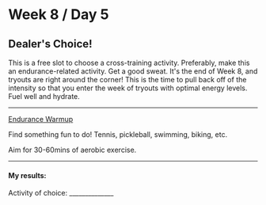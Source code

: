 # Week 8 / Day 5

## Dealer's Choice!
This is a free slot to choose a cross-training activity. Preferably, make this an endurance-related activity. Get a good sweat. It's the end of Week 8, and tryouts are right around the corner! This is the time to pull back off of the intensity so that you enter the week of tryouts with optimal energy levels. Fuel well and hydrate.

---------

[Endurance Warmup](./endurance_warmup.md)

Find something fun to do! Tennis, pickleball, swimming, biking, etc.

Aim for 30-60mins of aerobic exercise.

---------
#### My results:
Activity of choice: ______________